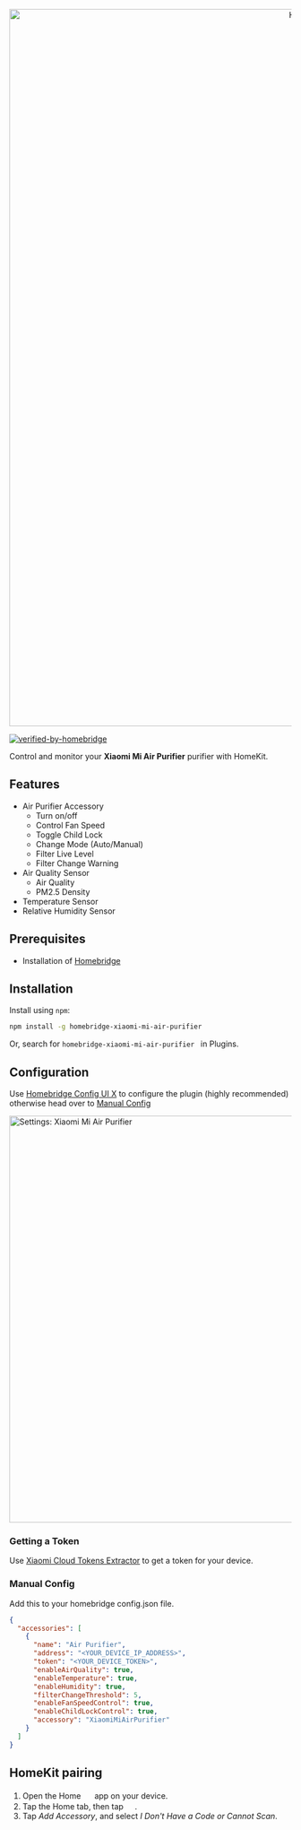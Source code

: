<p align="center">
  <img title="HomeKit integration for Xiaomi Mi Air Purifier" src="../assets/media/xiaomi-mi-air-purifier@2x.png" width="1280">
</p>

[![verified-by-homebridge](https://badgen.net/badge/homebridge/verified/purple)](https://github.com/homebridge/homebridge/wiki/Verified-Plugins)

Control and monitor your **Xiaomi Mi Air Purifier** purifier with HomeKit.

## Features

- Air Purifier Accessory
  - Turn on/off
  - Control Fan Speed
  - Toggle Child Lock
  - Change Mode (Auto/Manual)
  - Filter Live Level
  - Filter Change Warning
- Air Quality Sensor
  - Air Quality
  - PM2.5 Density
- Temperature Sensor
- Relative Humidity Sensor

## Prerequisites

- Installation of [Homebridge](https://homebridge.io/)

## Installation

Install using `npm`:

```bash
npm install -g homebridge-xiaomi-mi-air-purifier
```

Or, search for `homebridge-xiaomi-mi-air-purifier ` in Plugins.

## Configuration

Use [Homebridge Config UI X](https://github.com/oznu/homebridge-config-ui-x) to configure the plugin (highly recommended) otherwise head over to [Manual Config](#manual-config)

 <img title="Settings: Xiaomi Mi Air Purifier" src="../assets/media/settings-xiaomi-mi-air-purifier.png" width="726">

### Getting a Token

Use [Xiaomi Cloud Tokens Extractor](https://github.com/PiotrMachowski/Xiaomi-cloud-tokens-extractor) to get a token for your device.

### Manual Config

Add this to your homebridge config.json file.

```json
{
  "accessories": [
    {
      "name": "Air Purifier",
      "address": "<YOUR_DEVICE_IP_ADDRESS>",
      "token": "<YOUR_DEVICE_TOKEN>",
      "enableAirQuality": true,
      "enableTemperature": true,
      "enableHumidity": true,
      "filterChangeThreshold": 5,
      "enableFanSpeedControl": true,
      "enableChildLockControl": true,
      "accessory": "XiaomiMiAirPurifier"
    }
  ]
}
```

## HomeKit pairing

1. Open the Home <img src='https://user-images.githubusercontent.com/3979615/78010622-4ea1d380-738e-11ea-8a17-e6a465eeec35.png' height='16.42px'> app on your device.
2. Tap the Home tab, then tap <img src='https://user-images.githubusercontent.com/3979615/78010869-9aed1380-738e-11ea-9644-9f46b3633026.png' height='16.42px'>.
3. Tap _Add Accessory_, and select _I Don't Have a Code or Cannot Scan_.
